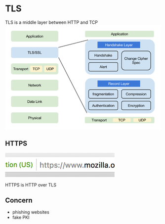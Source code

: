 # TLS

TLS is a middle layer between HTTP and TCP
![tls-in-osi](tls-in-osi.png)

## HTTPS

![https-url](https-url.png)

HTTPS is HTTP over TLS

## Concern

- phishing websites
- fake PKI
